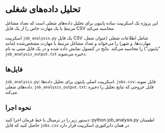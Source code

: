 # تحلیل داده‌های شغلی

این پروژه یک اسکریپت ساده پایتون برای تحلیل داده‌های شغلی است که تعداد مشاغل مرتبط با یک مهارت خاص را از یک فایل CSV محاسبه می‌کند.

اسکریپت `job_analysis.py` یک فایل CSV شامل اطلاعات شغلی (عنوان شغل، مهارت‌ها، و شهر) را می‌خواند و تعداد مشاغل مرتبط با مهارت مشخص‌شده (مانند "پایتون") را محاسبه می‌کند. نتایج در کنسول نمایش داده شده و در یک فایل متنی به نام `job_analysis_output.txt` ذخیره می‌شوند.

## فایل‌ها
`job_analysis.py`: اسکریپت اصلی پایتون برای تحلیل داده‌ها.
`jobs.csv`: فایل نمونه داده‌های شغلی.
`job_analysis_output.txt`: فایل خروجی که نتایج تحلیل را ذخیره می‌کند.

## نحوه اجرا
دستور زیر را در ترمینال یا خط فرمان اجرا کنید:
python job_analysis.py
اطمینان حاصل کنید که فایل `jobs.csv` در همان دایرکتوری اسکریپت قرار دارد

